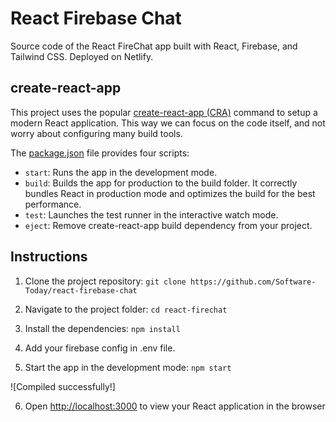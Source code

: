# React Firebase Chat

Source code of the React FireChat app built with React, Firebase, and Tailwind
CSS. Deployed on Netlify.


## create-react-app

This project uses the popular
[create-react-app (CRA)](https://create-react-app.dev/) command to setup a
modern React application. This way we can focus on the code itself, and not
worry about configuring many build tools.

The
[package.json](https://github.com/Software-Today/react-firebase-chat/blob/master/package.json)
file provides four scripts:

- `start`: Runs the app in the development mode.
- `build`: Builds the app for production to the build folder. It correctly
  bundles React in production mode and optimizes the build for the best
  performance.
- `test`: Launches the test runner in the interactive watch mode.
- `eject`: Remove create-react-app build dependency from your project.

## Instructions

1. Clone the project repository:
   `git clone https://github.com/Software-Today/react-firebase-chat`

2. Navigate to the project folder: `cd react-firechat`

3. Install the dependencies: `npm install`

4. Add your firebase config in .env file.

5. Start the app in the development mode: `npm start`

![Compiled successfully!]

6. Open [http://localhost:3000](http://localhost:3000) to view your React
   application in the browser

